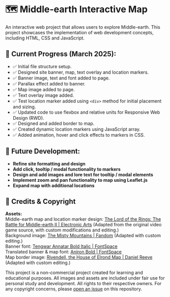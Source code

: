 # 🗺️ Middle-earth Interactive Map
An interactive web project that allows users to explore Middle-earth. This project showcases the implementation of web development concepts, including HTML, CSS and JavaScript.

## 📌 Current Progress (March 2025):
- ✅ Initial file structure setup.
- ✅ Designed site banner, map, text overlay and location markers.
- ✅ Banner image, text and font added to page.
- ✅ Parallax effect added to banner.
- ✅ Map image added to page.
- ✅ Text overlay image added.
- ✅ Test location marker added using `<div>` method for initial placement and sizing.
- ✅ Updated code to use flexbox and relative units for Responsive Web Design (RWD).
- ✅ Designed and added border to map.
- ✅ Created dynamic location markers using JavaScript array.
- ✅ Added animation, hover and click effects to markers in CSS.

## 🚧 Future Development:
- **Refine site formatting and design**
- **Add click, tooltip / modal functionality to markers**
- **Design and add images and lore text for tooltip / modal elements**
- **Implement zoom and pan functionality to map using Leaflet.js**
- **Expand map with additional locations**

## 📩 Credits & Copyright
**Assets:**  
Middle-earth map and location marker design: [The Lord of the Rings: The Battle for Middle-earth II | Electronic Arts](https://www.ea.com/en-gb/games/lord-of-the-rings) (Adapted from the original video game source, with custom modifications and editing.)  
Background image: [The Misty Mountains | Fandom](https://middle-earthcinematicuniverse.fandom.com/wiki/Misty_Mountains?file=The_Misty_Mountains.webp) (Adapted with custom editing.)  
Banner font: [Tengwar Annatar Bold Italic | FontSpace](https://www.fontspace.com/tengwar-annatar-font-f2244)  
Translated banner & map font: [Aniron Bold | FontSpace](https://www.fontspace.com/aniron-font-f2247)  
Map border image: [Rivendell, the House of Elrond Map | Daniel Reeve](https://www.danielreeve.co.nz/LOTR/Maps/) (Adapted with custom editing.)   

This project is a non-commercial project created for learning and educational purposes. All images and assets are included under fair use for personal study and development. All rights to their respective owners. For any copyright concerns, please [open an issue](https://github.com/andrewdwall/middle-earth-interactive-map/issues) on this repository.